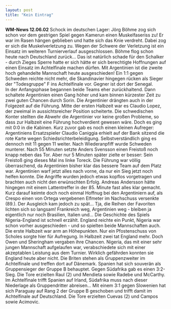 ```yaml
---
layout: post
title: "Kein Eintrag"
---
```


**WM-News 12.06.02** Schock im deutschen Lager: Jörg Böhme zog sich schon vor dem gestrigen Spiel gegen Kamerun einen Muskelfaseriss zu! Er war im Rasen hängen geblieben und hatte sich das Knie verdreht. Dabei zog er sich die Muskelverletzung zu. Wegen der Schwere der Verletzung ist ein Einsatz im weiteren Turnierverlauf ausgeschlossen. Böhme flog schon heute nach Deutschland zurück... Das ist natürlich schade für den Schalker - durch Zieges Sperre hatte er sich hätte er sich berechtigte Hoffnungen auf einen Einsatz im Achtelfinale machen dürfen. Mit Argentinien ist die zweite hoch gehandelte Mannschaft heute ausgeschieden! Ein 1:1 gegen Schweden reichte nicht mehr, die Skandinavier hingegen rücken als Sieger der "Todesgruppe" F ins Achtelfinale vor. Gegner ist dort der Senegal.  
In der Anfangsphase begannen beide Teams eher zurückhaltend. Dann schaltete Argentinien einen Gang höher und kam binnen kürzester Zeit zu zwei guten Chancen durch Sorin. Die Argentinier drängten auch in der Folgezeit auf die Führung. Mitte der ersten Halbzeit war es Claudio Lopez, der zweimal in aussichtsreicher Position scheiterte. Die schwedischen Konter stellten die Abwehr die Argentinier vor keine großen Probleme, so dass zur Halbzeit eine Führung hochverdient gewesen wäre. Doch es ging mit 0:0 in die Kabinen. Kurz zuvor gab es noch einen kleinen Aufreger: Argentiniens Ersatzspieler Claudio Caniggia erhielt auf der Bank sitzend die rote Karte wegen Schiedsrichterbeleidigung. Selbstverständlich ging es dennoch mit 11 gegen 11 weiter. Nach Wiederanpfiff wurde Schweden munterer. Nach 55 Minuten setzte Anders Svensson einen Freistoß noch knapp neben das Tor. Aber nur 5 Minuten später zielte er besser: Sein Freistoß ging dieses Mal ins linke Toreck. Die Führung war völlig überraschend, da Argentinien bisher klar das bessere Team auf dem Platz war. Argentinien warf jetzt alles nach vorne, da nur ein Sieg jetzt noch helfen konnte. Die Angriffe wurden jedoch etwas kopflos vorgetragen und brachten auch nicht den erwünschten Erfolg. Andreas Andersson hätte hingegen mit einem Lattentreffer in der 85. Minute fast alles klar gemacht. Kurz darauf keimte doch noch einmal Hoffnug bei den Argentiniern auf, als Crespo einen von Ortega vergebenen Elfmeter im Nachschuss versenkte (89.). Der Ausgleich kam jedoch zu spät... Tja, die Reihen der Favoriten lichten sich so langsam! Frankreich weg, Argentinien weg - bleiben ja eigentlich nur noch Brasilien, Italien und... Die Geschichte des Spiels Nigeria-England ist schnell erzählt. England reichte ein Punkt, Nigeria war schon vorher ausgeschieden - und so spielten beide Mannschaften auch. Die erste Halbzeit war arm an Höhepunkten. Nur ein Pfostenschuss von Scholes sorgte hier für Aufregung. In Halbzeit zwei tat England mehr. Doch Owen und Sheringham vergaben ihre Chancen. Nigeria, das mit einer sehr jungen Mannschaft aufgelaufen war, verabschiedete sich mit einer akzeptablen Leistung aus dem Turnier. Wirklich gefährden konnten sie England heute aber nicht. Die Briten stehen als Gruppenzweiter im Achtelfinale und treffen dort auf Dänemark. Spanien hat sich souverän als Gruppensieger der Gruppe B behauptet. Gegen Südafrika gab es einen 3:2-Sieg. Die Tore erzielten Raul (2) und Mendieta sowie Radebe und McCarthy. Im Achtelfinale trifft Spanien auf Irland, Südafrika muss nach dieser Niederlage als Gruppendritter abreisen... Mit einem 3:1 gegen Slowenien hat sich Paraguay auf Rang 2 der Gruppe B geschoben und trifft damit im Achtelfinale auf Deutschland. Die Tore erzielten Cuevas (2) und Campos sowie Acimovic.

